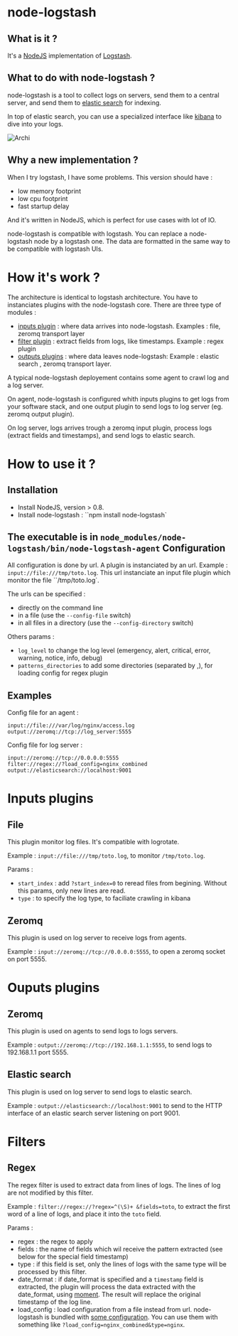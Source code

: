 node-logstash
====

What is it ?
---

It's a [NodeJS](http://nodejs.org) implementation of [Logstash](http://logstash.net/).


What to do with node-logstash ?
---

node-logstash is a tool to collect logs on servers, send them to a central server, and send them to [elastic search](http://www.elasticsearch.org/) for indexing.

In top of elastic search, you can use a specialized interface like [kibana](http://rashidkpc.github.com/Kibana/) to dive into your logs.

![Archi](https://raw.github.com/bpaquet/node-logstash/master/docs/archi.jpg)

Why a new implementation ?
---

When I try logstash, I have some problems. This version should have :

* low memory footprint
* low cpu footprint
* fast startup delay

And it's written in NodeJS, which is perfect for use cases with lot of IO.

node-logstash is compatible with logstash. You can replace a node-logstash node by a logstash one. The data are formatted in the same way to be compatible with logstash UIs.

How it's work ?
===

The architecture is identical to logstash architecture. You have to instanciates plugins with the node-logstash core. There are three type of modules :

* [inputs plugin](https://github.com/bpaquet/node-logstash/tree/master/lib/inputs) : where data arrives into node-logstash. Examples : file, zeromq transport layer
* [filter plugin](https://github.com/bpaquet/node-logstash/tree/master/lib/filters) : extract fields from logs, like timestamps. Example : regex plugin
* [outputs plugins](https://github.com/bpaquet/node-logstash/tree/master/lib/outputs) : where data leaves node-logstash: Example : elastic search , zeromq transport layer.


A typical node-logstash deployement contains some agent to crawl log and a log server.

On agent, node-logstash is configured whith inputs plugins to get logs from your software stack, and one output plugin to send logs to log server (eg. zeromq output plugin).

On log server, logs arrives trough a zeromq input plugin, process logs (extract fields and timestamps), and send logs to elastic search.

How to use it ?
===

Installation
---

* Install NodeJS, version > 0.8.
* Install node-logstash : ``npm install node-logstash`

The executable is in ``node_modules/node-logstash/bin/node-logstash-agent``
Configuration
---

All configuration is done by url. A plugin is instanciated by an url. Example : ``input://file:///tmp/toto.log``. This url
instanciate an input file plugin which monitor the file ``/tmp/toto.log`.

The urls can be specified :

* directly on the command line
* in a file (use the ``--config-file`` switch)
* in all files in a directory (use the ``--config-directory`` switch)

Others params :

* ``log_level`` to change the log level (emergency, alert, critical, error, warning, notice, info, debug)
* ``patterns_directories`` to add some directories (separated by ,), for loading config for regex plugin

Examples
---

Config file for an agent :

    input://file:///var/log/nginx/access.log
    output://zeromq://tcp://log_server:5555

Config file for log server :

    input://zeromq://tcp://0.0.0.0:5555
    filter://regex://?load_config=nginx_combined
    output://elasticsearch://localhost:9001

Inputs plugins
===

File
---

This plugin monitor log files. It's compatible with logrotate.

Example : ``input://file:///tmp/toto.log``, to monitor ``/tmp/toto.log``.

Params :
* ``start_index`` : add ``?start_index=0`` to reread files from begining. Without this params, only new lines are read.
* ``type`` : to specify the log type, to faciliate crawling in kibana

Zeromq
---

This plugin is used on log server to receive logs from agents.

Example : ``input://zeromq://tcp://0.0.0.0:5555``, to open a zeromq socket on port 5555.

Ouputs plugins
===

Zeromq
---

This plugin is used on agents to send logs to logs servers.

Example : ``output://zeromq://tcp://192.168.1.1:5555``, to send logs to 192.168.1.1 port 5555.

Elastic search
---

This plugin is used on log server to send logs to elastic search.

Example : ``output://elasticsearch://localhost:9001`` to send to the HTTP interface of an elastic search server listening on port 9001.

Filters
===

Regex
---

The regex filter is used to extract data from lines of logs. The lines of log are not modified by this filter.

Example : ``filter://regex://?regex=^(\S)+ &fields=toto``, to extract the first word of a line of logs, and place it into the ``toto`` field.

Params :

* regex : the regex to apply
* fields : the name of fields which wil receive the pattern extracted (see below for the special field timestamp)
* type : if this field is set, only the lines of logs with the same type will be processed by this filter.
* date_format : if date_format is specified and a ``timestamp`` field is extracted, the plugin will process the data extracted with the date_format, using [moment](http://momentjs.com/docs/#/parsing/string-format/). The result will replace the original timestamp of the log line.
* load_config : load configuration from a file instead from url. node-logstash is bundled with [some configuration](https://github.com/bpaquet/node-logstash/tree/master/lib/patterns). You can use them with something like ``?load_config=nginx_combined&type=nginx``.

